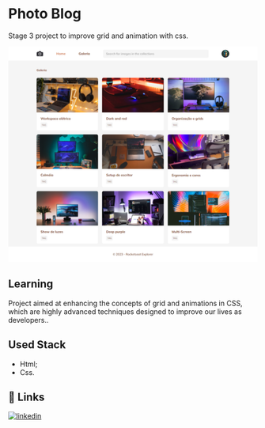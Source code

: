 # Photo Blog
 Stage 3 project to improve grid and animation with css.


![Logo](./assets/tumb.png)


## Learning

Project aimed at enhancing the concepts of grid and animations in CSS, which are highly advanced techniques designed to improve our lives as developers..


## Used Stack

- Html;
- Css.


## 🔗 Links
[![linkedin](https://img.shields.io/badge/linkedin-0A66C2?style=for-the-badge&logo=linkedin&logoColor=white)](https://www.linkedin.com/in/jp-sampaio/)
